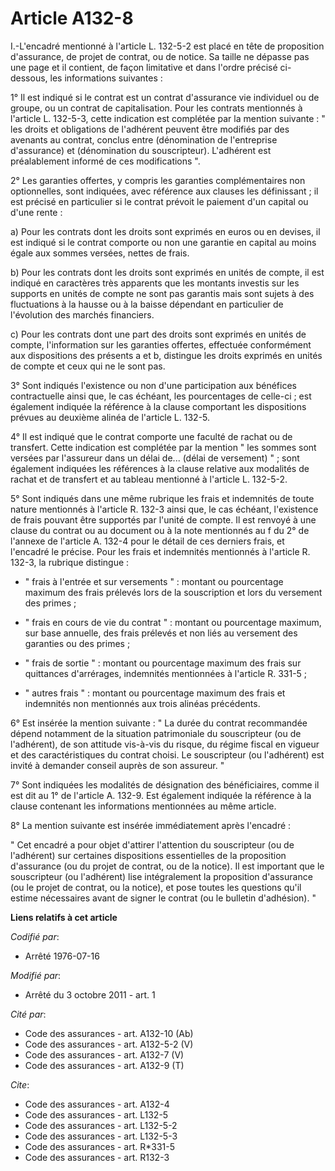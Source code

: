 # Article A132-8

I.-L'encadré mentionné à l'article L. 132-5-2 est placé en tête de proposition d'assurance, de projet de contrat, ou de
notice. Sa taille ne dépasse pas une page et il contient, de façon limitative et dans l'ordre précisé ci-dessous, les
informations suivantes : 

1° Il est indiqué si le contrat est un contrat d'assurance vie individuel ou de groupe, ou un contrat de capitalisation. Pour
les contrats mentionnés à l'article L. 132-5-3, cette indication est complétée par la mention suivante : " les droits et
obligations de l'adhérent peuvent être modifiés par des avenants au contrat, conclus entre (dénomination de l'entreprise
d'assurance) et (dénomination du souscripteur). L'adhérent est préalablement informé de ces modifications ". 

2° Les garanties offertes, y compris les garanties complémentaires non optionnelles, sont indiquées, avec référence aux
clauses les définissant ; il est précisé en particulier si le contrat prévoit le paiement d'un capital ou d'une rente : 

a) Pour les contrats dont les droits sont exprimés en euros ou en devises, il est indiqué si le contrat comporte ou non une
garantie en capital au moins égale aux sommes versées, nettes de frais. 

b) Pour les contrats dont les droits sont exprimés en unités de compte, il est indiqué en caractères très apparents que les
montants investis sur les supports en unités de compte ne sont pas garantis mais sont sujets à des fluctuations à la hausse
ou à la baisse dépendant en particulier de l'évolution des marchés financiers. 

c) Pour les contrats dont une part des droits sont exprimés en unités de compte, l'information sur les garanties offertes,
effectuée conformément aux dispositions des présents a et b, distingue les droits exprimés en unités de compte et ceux qui ne
le sont pas. 

3° Sont indiqués l'existence ou non d'une participation aux bénéfices contractuelle ainsi que, le cas échéant, les
pourcentages de celle-ci ; est également indiquée la référence à la clause comportant les dispositions prévues au deuxième
alinéa de l'article L. 132-5.

4° Il est indiqué que le contrat comporte une faculté de rachat ou de transfert. Cette indication est complétée par la
mention " les sommes sont versées par l'assureur dans un délai de... (délai de versement) " ; sont également indiquées les
références à la clause relative aux modalités de rachat et de transfert et au tableau mentionné à l'article L. 132-5-2.

5° Sont indiqués dans une même rubrique les frais et indemnités de toute nature mentionnés à l'article R. 132-3 ainsi que, le
cas échéant, l'existence de frais pouvant être supportés par l'unité de compte. Il est renvoyé à une clause du contrat ou au
document ou à la note mentionnés au f du 2° de l'annexe de l'article A. 132-4 pour le détail de ces derniers frais, et
l'encadré le précise. Pour les frais et indemnités mentionnés à l'article R. 132-3, la rubrique distingue :

- " frais à l'entrée et sur versements " : montant ou pourcentage maximum des frais prélevés lors de la souscription et lors
du versement des primes ;

- " frais en cours de vie du contrat " : montant ou pourcentage maximum, sur base annuelle, des frais prélevés et non liés au
versement des garanties ou des primes ;

- " frais de sortie " : montant ou pourcentage maximum des frais sur quittances d'arrérages, indemnités mentionnées à
l'article R. 331-5 ;

- " autres frais " : montant ou pourcentage maximum des frais et indemnités non mentionnés aux trois alinéas précédents. 

6° Est insérée la mention suivante : " La durée du contrat recommandée dépend notamment de la situation patrimoniale du
souscripteur (ou de l'adhérent), de son attitude vis-à-vis du risque, du régime fiscal en vigueur et des caractéristiques du
contrat choisi. Le souscripteur (ou l'adhérent) est invité à demander conseil auprès de son assureur. " 

7° Sont indiquées les modalités de désignation des bénéficiaires, comme il est dit au 1° de l'article A. 132-9. Est également
indiquée la référence à la clause contenant les informations mentionnées au même article. 

8° La mention suivante est insérée immédiatement après l'encadré : 

" Cet encadré a pour objet d'attirer l'attention du souscripteur (ou de l'adhérent) sur certaines dispositions essentielles
de la proposition d'assurance (ou du projet de contrat, ou de la notice). Il est important que le souscripteur (ou
l'adhérent) lise intégralement la proposition d'assurance (ou le projet de contrat, ou la notice), et pose toutes les
questions qu'il estime nécessaires avant de signer le contrat (ou le bulletin d'adhésion). "

**Liens relatifs à cet article**

_Codifié par_:

  - Arrêté 1976-07-16

_Modifié par_:

  - Arrêté du 3 octobre 2011 - art. 1

_Cité par_:

  - Code des assurances - art. A132-10 (Ab)
  - Code des assurances - art. A132-5-2 (V)
  - Code des assurances - art. A132-7 (V)
  - Code des assurances - art. A132-9 (T)

_Cite_:

  - Code des assurances - art. A132-4
  - Code des assurances - art. L132-5
  - Code des assurances - art. L132-5-2
  - Code des assurances - art. L132-5-3
  - Code des assurances - art. R*331-5
  - Code des assurances - art. R132-3
